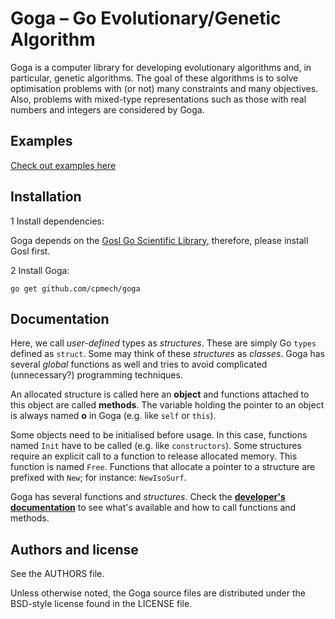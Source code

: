 # Goga &ndash; Go Evolutionary/Genetic Algorithm

Goga is a computer library for developing evolutionary algorithms and, in particular, genetic
algorithms. The goal of these algorithms is to solve optimisation problems with (or not) many
constraints and many objectives. Also, problems with mixed-type representations such as those with
real numbers and integers are considered by Goga.



## Examples

[Check out examples here](https://github.com/cpmech/goga/blob/master/examples/README.md)



## Installation

1 Install dependencies:

Goga depends on the [Gosl Go Scientific Library](https://github.com/cpmech/gosl), therefore, please
install Gosl first.

2 Install Goga:

```
go get github.com/cpmech/goga
```


## Documentation

Here, we call _user-defined_ types as _structures_. These are simply Go `types` defined as `struct`.
Some may think of these _structures_ as _classes_. Goga has several _global_ functions as well and
tries to avoid complicated (unnecessary?) programming techniques.

An allocated structure is called here an **object** and functions attached to this object are called
**methods**. The variable holding the pointer to an object is always named **o** in Goga (e.g.
like `self` or `this`).

Some objects need to be initialised before usage. In this case, functions named `Init` have to be
called (e.g. like `constructors`). Some structures require an explicit call to a function to release
allocated memory. This function is named `Free`. Functions that allocate a pointer to a structure
are prefixed with `New`; for instance: `NewIsoSurf`.

Goga has several functions and _structures_. Check the **[developer's
documentation](http://rawgit.com/cpmech/goga/master/doc/index.html)** to see what's available and
how to call functions and methods.




## Authors and license

See the AUTHORS file.

Unless otherwise noted, the Goga source files are distributed under the BSD-style license found in the LICENSE file.
